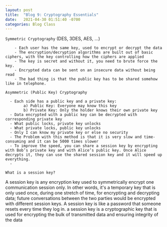 ```yaml
---
layout: post
title:  "Blog 9: Cryptography Essentials"
date:   2021-04-30 01:51:40 -0700
categories: Blog Class
---
```


`Symmetric Cryptography` (DES, 3DES, AES, …)

        - Each user has the same key, used to encrypt or decrypt the data 
        - The encryption/decryption algorithms are built out of basic ciphers, with the key controlling how the ciphers are applied
        - The key is secret and without it, you need to brute force the key.
        - Encrypted data can be sent on an insecure data without being read 
        - The bad thing is that the public key has to be shared somehow like in telephone.

`Asymmetric (Public Key) Cryptography`

      - Each side has a public key and a private key:
            a) Public Key: Everyone may know this key
            b) Private Key: Only the holder knows their own private key
      - Data encrypted with a public key can be decrypted with corresponding private key
      - What public locks, private key unlocks
      - What private locks, public key unlocks
      - Only I can know my private key or else no security
      - The Problem with this method is that it is very slow and time-consuming and it can be 5000 times slower
      - To improve the speed, you can share a session key by encrypting with Bob’s private key and with Alice’s public key. Once Alice decrypts it, they can use the shared session key and it will speed up everything.
      - 
`What is a session key?`

A session key is any encryption key used to symmetrically encrypt one communication session only. In other words, it's a temporary key that is only used once, during one stretch of time, for encrypting and decrypting data; future conversations between the two parties would be encrypted with different session keys. A session key is like a password that someone resets every time they log in.
a session key is a cryptographic key that is used for encrypting the bulk of transmitted data and ensuring integrity of the data
